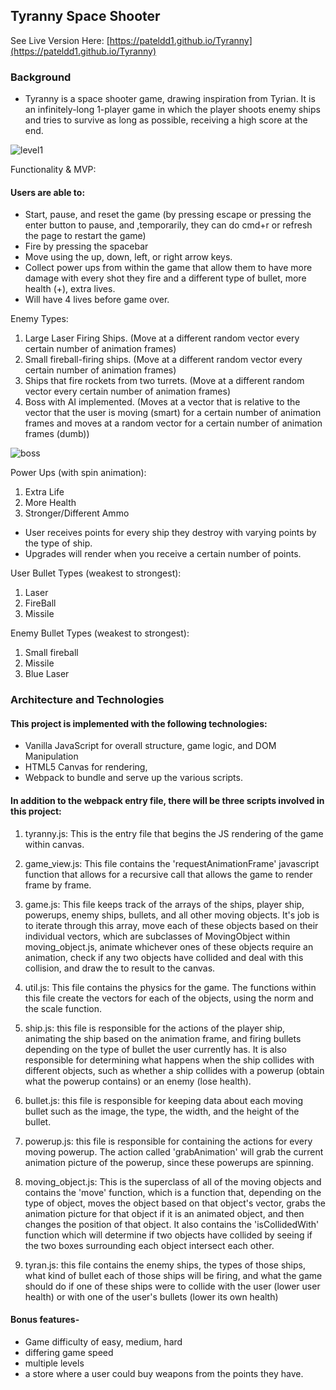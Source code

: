 ## Tyranny Space Shooter
See Live Version Here: [https://pateldd1.github.io/Tyranny](https://pateldd1.github.io/Tyranny)

### Background

* Tyranny is a space shooter game, drawing inspiration from Tyrian. It is an infinitely-long 1-player game in which the player shoots enemy ships and tries to survive as long as possible, receiving a high score at the end.

![level1](/assets/level_one.gif)

Functionality & MVP:

#### Users are able to:

 * Start, pause, and reset the game (by pressing escape or pressing the enter button to pause, and ,temporarily, they can do cmd+r or refresh the page to restart the game)
 * Fire by pressing the spacebar
 * Move using the up, down, left, or right arrow keys.
 * Collect power ups from within the game that allow them to have more damage with every shot they fire and a different type of bullet, more health (+), extra lives.
 * Will have 4 lives before game over.

 Enemy Types:
 1. Large Laser Firing Ships. (Move at a different random vector every certain number of animation frames)
 2. Small fireball-firing ships. (Move at a different random vector every certain number of animation frames)
 3. Ships that fire rockets from two turrets. (Move at a different random vector every certain number of animation frames)
 4. Boss with AI implemented. (Moves at a vector that is relative to the vector that the user is moving (smart) for a certain
 number of animation frames and moves at a random vector for a certain number of animation frames (dumb))


 ![boss](/assets/boss_level.gif)

 Power Ups (with spin animation):
 1. Extra Life
 2. More Health
 3. Stronger/Different Ammo

 * User receives points for every ship they destroy with varying points by the type of ship.
 * Upgrades will render when you receive a certain number of points.

 User Bullet Types (weakest to strongest):
 1. Laser
 2. FireBall
 3. Missile

 Enemy Bullet Types (weakest to strongest):
 1. Small fireball
 2. Missile
 3. Blue Laser


### Architecture and Technologies

#### This project is implemented with the following technologies:

* Vanilla JavaScript for overall structure, game logic, and DOM Manipulation
* HTML5 Canvas for rendering,
* Webpack to bundle and serve up the various scripts.

#### In addition to the webpack entry file, there will be three scripts involved in this project:

1. tyranny.js: This is the entry file that begins the JS rendering of the game within canvas.

2. game_view.js: This file contains the 'requestAnimationFrame' javascript function that allows
for a recursive call that allows the game to render frame by frame.

3. game.js: This file keeps track of the arrays of the ships, player ship, powerups, enemy ships, bullets,
and all other moving objects. It's job is to iterate through this array, move each of these objects based on their individual vectors,
which are subclasses of MovingObject within moving_object.js, animate whichever ones of these objects require an animation, check if any two objects have collided and deal with this collision, and draw the to result to the canvas.

4. util.js: This file contains the physics for the game. The functions within this file create the vectors for each of the objects, using the norm and the scale function.

5. ship.js: this file is responsible for the actions of the player ship, animating the ship based on the animation frame, and firing bullets depending on the type of bullet the user currently has. It is also responsible for determining what happens when the ship collides with different objects, such as whether a ship collides with a powerup (obtain what the powerup contains) or an enemy (lose health).

6. bullet.js: this file is responsible for keeping data about each moving bullet such as the image, the type, the width, and the height of the bullet.

7. powerup.js: this file is responsible for containing the actions for every moving powerup. The action called 'grabAnimation' will grab the current animation picture of the powerup, since these powerups are spinning.

8. moving_object.js: This is the superclass of all of the moving objects and contains the 'move' function, which is a function that, depending on the type of object, moves the object based on that object's vector, grabs the animation picture for that object if it is an animated object, and then changes the position of that object. It also contains the 'isCollidedWith' function which will determine if two objects have collided by seeing if the two boxes surrounding each object intersect each other.

9. tyran.js: this file contains the enemy ships, the types of those ships, what kind of bullet each of those ships will be firing, and what the game should do if one of these ships were to collide with the user (lower user health) or with one of the user's bullets (lower its own health)

#### Bonus features-

* Game difficulty of easy, medium, hard
* differing game speed
* multiple levels
* a store where a user could buy weapons from the points they have.
